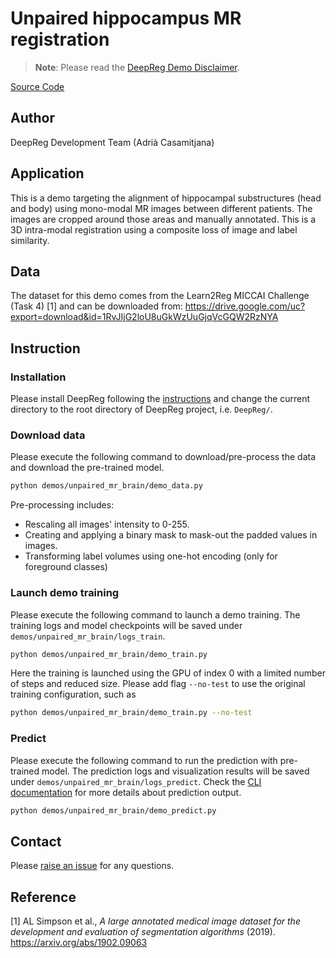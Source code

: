 # Unpaired hippocampus MR registration

> **Note**: Please read the
> [DeepReg Demo Disclaimer](introduction.html#demo-disclaimer).

[Source Code](https://github.com/DeepRegNet/DeepReg/tree/main/demos/unpaired_mr_brain)

## Author

DeepReg Development Team (Adrià Casamitjana)

## Application

This is a demo targeting the alignment of hippocampal substructures (head and body)
using mono-modal MR images between different patients. The images are cropped around
those areas and manually annotated. This is a 3D intra-modal registration using a
composite loss of image and label similarity.

## Data

The dataset for this demo comes from the Learn2Reg MICCAI Challenge (Task 4) [1] and can
be downloaded from:
https://drive.google.com/uc?export=download&id=1RvJIjG2loU8uGkWzUuGjqVcGQW2RzNYA

## Instruction

### Installation

Please install DeepReg following the [instructions](../getting_started/install.html) and
change the current directory to the root directory of DeepReg project, i.e. `DeepReg/`.

### Download data

Please execute the following command to download/pre-process the data and download the
pre-trained model.

```bash
python demos/unpaired_mr_brain/demo_data.py
```

Pre-processing includes:

- Rescaling all images' intensity to 0-255.
- Creating and applying a binary mask to mask-out the padded values in images.
- Transforming label volumes using one-hot encoding (only for foreground classes)

### Launch demo training

Please execute the following command to launch a demo training. The training logs and
model checkpoints will be saved under `demos/unpaired_mr_brain/logs_train`.

```bash
python demos/unpaired_mr_brain/demo_train.py
```

Here the training is launched using the GPU of index 0 with a limited number of steps
and reduced size. Please add flag `--no-test` to use the original training
configuration, such as

```bash
python demos/unpaired_mr_brain/demo_train.py --no-test
```

### Predict

Please execute the following command to run the prediction with pre-trained model. The
prediction logs and visualization results will be saved under
`demos/unpaired_mr_brain/logs_predict`. Check the [CLI documentation](../docs/cli.html)
for more details about prediction output.

```bash
python demos/unpaired_mr_brain/demo_predict.py
```

## Contact

Please [raise an issue](https://github.com/DeepRegNet/DeepReg/issues/new/choose) for any
questions.

## Reference

[1] AL Simpson et al., _A large annotated medical image dataset for the development and
evaluation of segmentation algorithms_ (2019). https://arxiv.org/abs/1902.09063
